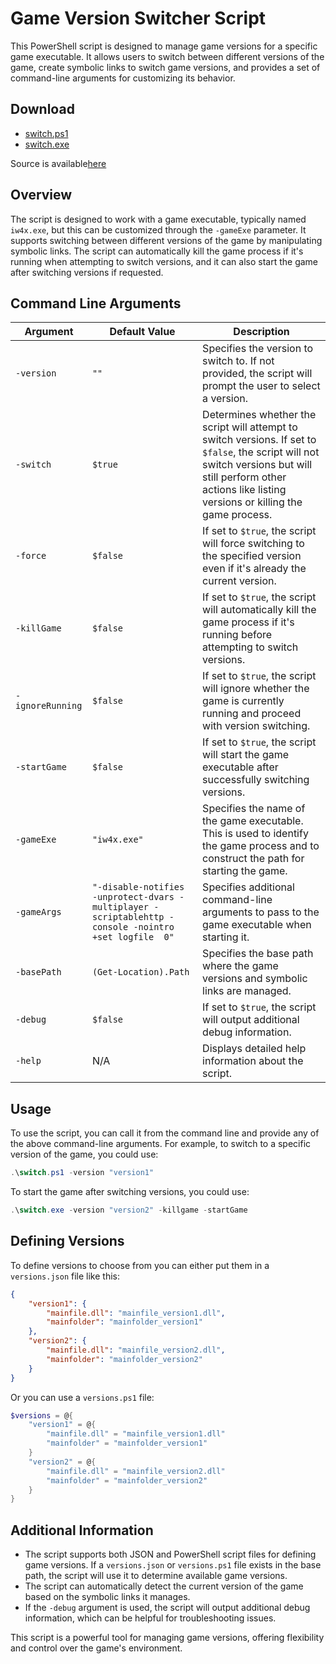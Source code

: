 # Game Version Switcher Script

This PowerShell script is designed to manage game versions for a specific game executable. It allows users to switch between different versions of the game, create symbolic links to switch game versions, and provides a set of command-line arguments for customizing its behavior.

## Download
- [switch.ps1](https://github.com/Bluscream/Scripts/raw/master/switch.ps1)
- [switch.exe](https://github.com/Bluscream/Scripts/raw/master/switch.exe)

Source is available[here](https://github.com/Bluscream/Scripts/blob/master/switch.ps1)

## Overview

The script is designed to work with a game executable, typically named `iw4x.exe`, but this can be customized through the `-gameExe` parameter. It supports switching between different versions of the game by manipulating symbolic links. The script can automatically kill the game process if it's running when attempting to switch versions, and it can also start the game after switching versions if requested.

## Command Line Arguments

| Argument | Default Value | Description |
|----------|---------------|-------------|
| `-version` | `""` | Specifies the version to switch to. If not provided, the script will prompt the user to select a version. |
| `-switch` | `$true` | Determines whether the script will attempt to switch versions. If set to `$false`, the script will not switch versions but will still perform other actions like listing versions or killing the game process. |
| `-force` | `$false` | If set to `$true`, the script will force switching to the specified version even if it's already the current version. |
| `-killGame` | `$false` | If set to `$true`, the script will automatically kill the game process if it's running before attempting to switch versions. |
| `-ignoreRunning` | `$false` | If set to `$true`, the script will ignore whether the game is currently running and proceed with version switching. |
| `-startGame` | `$false` | If set to `$true`, the script will start the game executable after successfully switching versions. |
| `-gameExe` | `"iw4x.exe"` | Specifies the name of the game executable. This is used to identify the game process and to construct the path for starting the game. |
| `-gameArgs` | `"-disable-notifies -unprotect-dvars -multiplayer -scriptablehttp -console -nointro +set logfile  0"` | Specifies additional command-line arguments to pass to the game executable when starting it. |
| `-basePath` | `(Get-Location).Path` | Specifies the base path where the game versions and symbolic links are managed. |
| `-debug` | `$false` | If set to `$true`, the script will output additional debug information. |
| `-help` | N/A | Displays detailed help information about the script. |

## Usage

To use the script, you can call it from the command line and provide any of the above command-line arguments. For example, to switch to a specific version of the game, you could use:

```powershell
.\switch.ps1 -version "version1"
```

To start the game after switching versions, you could use:

```powershell
.\switch.exe -version "version2" -killgame -startGame
```

## Defining Versions
To define versions to choose from you can either put them in a `versions.json` file like this:

```json
{
    "version1": {
        "mainfile.dll": "mainfile_version1.dll",
        "mainfolder": "mainfolder_version1"
    },
    "version2": {
        "mainfile.dll": "mainfile_version2.dll",
        "mainfolder": "mainfolder_version2"
    }
}
```
Or you can use a `versions.ps1` file:
```ps1
$versions = @{
    "version1" = @{
        "mainfile.dll" = "mainfile_version1.dll"
        "mainfolder" = "mainfolder_version1"
    }
    "version2" = @{
        "mainfile.dll" = "mainfile_version2.dll"
        "mainfolder" = "mainfolder_version2"
    }
}
```

## Additional Information

- The script supports both JSON and PowerShell script files for defining game versions. If a `versions.json` or `versions.ps1` file exists in the base path, the script will use it to determine available game versions.
- The script can automatically detect the current version of the game based on the symbolic links it manages.
- If the `-debug` argument is used, the script will output additional debug information, which can be helpful for troubleshooting issues.

This script is a powerful tool for managing game versions, offering flexibility and control over the game's environment.